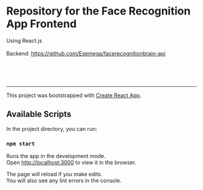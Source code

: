 # Repository for the Face Recognition App Frontend<br /> 
Using React.js<br />
<br />
Backend: https://github.com/Esemega/facerecognitionbrain-api

<br /><br /><br />


----------------------------------------------------------------------
This project was bootstrapped with [Create React App](https://github.com/facebook/create-react-app).

## Available Scripts

In the project directory, you can run:

### `npm start`

Runs the app in the development mode.<br />
Open [http://localhost:3000](http://localhost:3000) to view it in the browser.

The page will reload if you make edits.<br />
You will also see any lint errors in the console.

